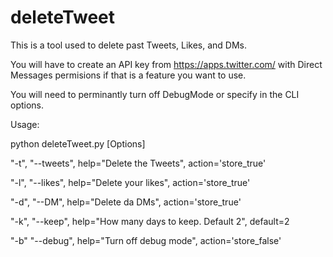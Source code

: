 # deleteTweet

This is a tool used to delete past Tweets, Likes, and DMs. 

You will have to create an API key from https://apps.twitter.com/ with Direct Messages permisions
if that is a feature you want to use.

You will need to perminantly turn off DebugMode or specify in the CLI options. 

Usage:

python deleteTweet.py [Options]

"-t", "--tweets", help="Delete the Tweets", action='store_true'

"-l", "--likes", help="Delete your likes", action='store_true'

"-d", "--DM", help="Delete da DMs", action='store_true'

"-k", "--keep", help="How many days to keep. Default 2", default=2

"-b" "--debug", help="Turn off debug mode", action='store_false'

